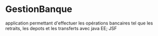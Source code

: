 # GestionBanque
application permettant d'effectuer les opérations bancaires tel que les retraits, les depots et les transferts avec java EE; JSF
